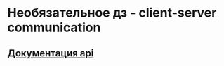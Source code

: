 # Необязательное дз - client-server communication

## [Документация api](https://github.com/ValeryStatinov/GoTodoList/wiki/TodoList-API)
